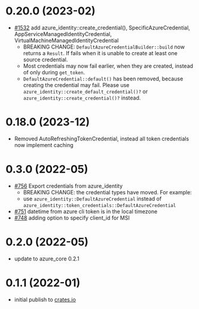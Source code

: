 # 0.20.0 (2023-02)

- [#1532](https://github.com/Azure/azure-sdk-for-rust/pull/1532) add azure_identity::create_credential(), SpecificAzureCredential, AppServiceManagedIdentityCredential, VirtualMachineManagedIdentityCredential
    - BREAKING CHANGE: `DefaultAzureCredentialBuilder::build` now returns a `Result`. If fails when it is unable to create at least one source credential.
    - Most credentials may now fail earlier, when they are created, instead of only during `get_token`.
    - `DefaultAzureCredential::default()` has been removed, because creating the credential may fail. Please use `azure_identity::create_default_credential()?` or `azure_identity::create_credential()?` instead.


# 0.18.0 (2023-12)

- Removed AutoRefreshingTokenCredential, instead all token credentials now implement caching

# 0.3.0 (2022-05)

- [#756](https://github.com/Azure/azure-sdk-for-rust/pull/756) Export credentials from azure_identity
    - BREAKING CHANGE: the credential types have moved. For example:
    - use `azure_identity::DefaultAzureCredential` instead of `azure_identity::token_credentials::DefaultAzureCredential`
- [#751](https://github.com/Azure/azure-sdk-for-rust/pull/751) datetime from azure cli token is in the local timezone
- [#748](https://github.com/Azure/azure-sdk-for-rust/pull/748) adding option to specify client_id for MSI

# 0.2.0 (2022-05)

- update to azure_core 0.2.1

# 0.1.1 (2022-01)

- initial publish to [crates.io](https://crates.io/crates/azure_identity)
